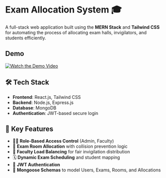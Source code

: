 # Exam Allocation System 🎓

A full-stack web application built using the **MERN Stack** and **Tailwind CSS** for automating the process of allocating exam halls, invigilators, and students efficiently.

## Demo

[![Watch the Demo Video](https://img.youtube.com/vi/3LtOTduAXm4/0.jpg)](https://youtu.be/3LtOTduAXm4)

## 🛠️ Tech Stack

- **Frontend**: React.js, Tailwind CSS
- **Backend**: Node.js, Express.js
- **Database**: MongoDB
- **Authentication**: JWT-based secure login

## 🔑 Key Features

- 🧑‍🏫 **Role-Based Access Control** (Admin, Faculty)
- 🏫 **Exam Room Allocation** with collision prevention logic
- 🧮 **Faculty Load Balancing** for fair invigilation distribution
- 🗓️ **Dynamic Exam Scheduling** and student mapping
- 🔐 **JWT Authentication**
- 📁 **Mongoose Schemas** to model Users, Exams, Rooms, and Allocations

